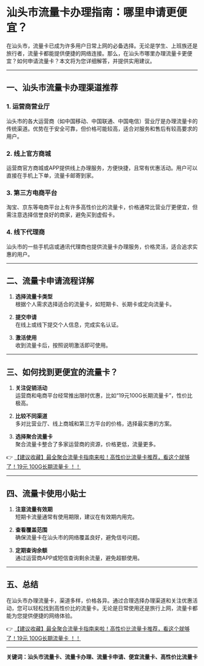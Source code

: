 # 汕头市流量卡办理指南：哪里申请更便宜？

在汕头市，流量卡已成为许多用户日常上网的必备选择。无论是学生、上班族还是旅行者，流量卡都能提供便捷的网络连接。那么，在汕头市哪里办理流量卡更便宜？如何申请流量卡？本文将为您详细解答，并提供实用建议。

---

## 一、汕头市流量卡办理渠道推荐

### 1. **运营商营业厅**
汕头市的各大运营商（如中国移动、中国联通、中国电信）营业厅是办理流量卡的传统渠道。优势在于安全可靠，但价格可能较高，适合对服务和售后有较高要求的用户。

### 2. **线上官方商城**
运营商官方商城或APP提供线上办理服务，方便快捷，且常有优惠活动。用户可以直接在手机上下单，流量卡邮寄到家。

### 3. **第三方电商平台**
淘宝、京东等电商平台上有许多高性价比的流量卡，价格通常比营业厅更便宜，但需注意选择信誉良好的商家，避免买到虚假卡。

### 4. **线下代理商**
汕头市的一些手机店或通讯代理商也提供流量卡办理服务，价格灵活，适合追求实惠的用户。

---

## 二、流量卡申请流程详解

1. **选择流量卡类型**  
   根据个人需求选择适合的流量卡，如短期卡、长期卡或定向流量卡。

2. **提交申请**  
   在线上或线下提交个人信息，完成实名认证。

3. **激活使用**  
   收到流量卡后，按照说明激活即可使用。

---

## 三、如何找到更便宜的流量卡？

1. **关注促销活动**  
   运营商和电商平台经常推出限时优惠，比如“19元100G长期流量卡”，性价比极高。

2. **比较不同渠道**  
   多对比营业厅、线上商城和第三方平台的价格，选择最实惠的方案。

3. **选择聚合流量卡**  
   聚合流量卡整合了多家运营商的资源，价格更低，流量更多。

👉 [【建议收藏】最全聚合流量卡指南来啦！高性价比流量卡推荐，看这个就够了！19元 100G长期流量卡 ！！](https://bit.ly/Liuliangka)

---

## 四、流量卡使用小贴士

1. **注意流量有效期**  
   短期卡流量通常有使用期限，建议在有效期内用完。

2. **查看覆盖范围**  
   确保流量卡在汕头市的网络覆盖良好，避免信号问题。

3. **定期查询余额**  
   通过运营商APP或短信查询剩余流量，避免超额使用。

---

## 五、总结

在汕头市办理流量卡，渠道多样，价格各异。通过合理选择办理渠道和关注优惠活动，您可以轻松找到高性价比的流量卡。无论是日常使用还是旅行上网，流量卡都能为您提供便捷的网络体验。

👉 [【建议收藏】最全聚合流量卡指南来啦！高性价比流量卡推荐，看这个就够了！19元 100G长期流量卡 ！！](https://bit.ly/Liuliangka)

---

**关键词：汕头市流量卡、流量卡办理、流量卡申请、便宜流量卡、高性价比流量卡**